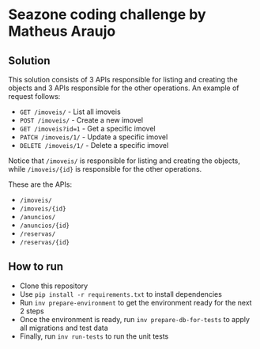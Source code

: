 # Seazone coding challenge by Matheus Araujo

## Solution
This solution consists of 3 APIs responsible for listing and creating the objects and 3 APIs responsible for the other operations.
An example of request follows:
- `GET /imoveis/` - List all imoveis
- `POST /imoveis/` - Create a new imovel
- `GET /imoveis?id=1` - Get a specific imovel
- `PATCH /imoveis/1/` - Update a specific imovel
- `DELETE /imoveis/1/` - Delete a specific imovel

Notice that `/imoveis/` is responsible for listing and creating the objects, while `/imoveis/{id}` is responsible for the other operations.

These are the APIs:
- `/imoveis/`
- `/imoveis/{id}`
- `/anuncios/`
- `/anuncios/{id}`
- `/reservas/`
- `/reservas/{id}`

## How to run
- Clone this repository
- Use `pip install -r requirements.txt` to install dependencies
- Run `inv prepare-environment` to get the environment ready for the next 2 steps
- Once the environment is ready, run `inv prepare-db-for-tests` to apply all migrations and test data
- Finally, run `inv run-tests` to run the unit tests
